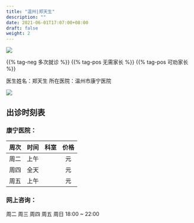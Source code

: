 ```yaml
---
title: "温州|郑天生"
description: ""
date: 2021-06-01T17:07:00+08:00
draft: false
weight: 2
---
```


![](/images/doctor/zheng-tiansheng.jpg)

{{% tag-neg 多次就诊 %}} {{% tag-pos 无需家长 %}} {{% tag-pos 可劝家长 %}}

医生姓名：郑天生
所在医院：温州市康宁医院

![](/images/doctor/zheng-tiansheng-qr.jpg)


## 出诊时刻表

### 康宁医院：
| 周次 | 时间 | 科室 | 价格 |
| :---: | :---: | :---: | :---: |
| 周二 | 上午 |  |  元 |
| 周四 | 全天 |  |  元 |
| 周五 | 上午 |  |  元 |

### 网上咨询：
周二 周三 周四 周五 周日 18:00 ~ 22:00
